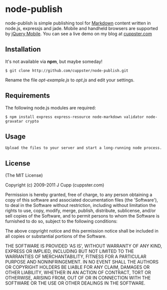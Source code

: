 
# node-publish

  node-publish is simple publishing tool for [Markdown](http://daringfireball.net/projects/markdown/ "Markdown") content written in node.js, expressjs and jade. Mobile and handheld browsers are supported by [jQuery Mobile](http://jquerymobile.com/ "jQuery Mobile"). You can see a live demo on my blog at [cuppster.com](http://cuppster.com)
  
  
## Installation

It's not available via **npm**, but maybe someday!

    $ git clone http://github.com/cuppster/node-publish.git
    
Rename the file *opt-example.js* to *opt.js* and edit your settings.
    

## Requirements

The following node.js modules are required:

    $ npm install express express-resource node-markdown validator node-gravatar crypto
    
  
## Usage

    Upload the files to your server and start a long-running node process.
    

## License 

(The MIT License)

Copyright (c) 2009-2011 J Cupp (cuppster.com)

Permission is hereby granted, free of charge, to any person obtaining
a copy of this software and associated documentation files (the
'Software'), to deal in the Software without restriction, including
without limitation the rights to use, copy, modify, merge, publish,
distribute, sublicense, and/or sell copies of the Software, and to
permit persons to whom the Software is furnished to do so, subject to
the following conditions:

The above copyright notice and this permission notice shall be
included in all copies or substantial portions of the Software.

THE SOFTWARE IS PROVIDED 'AS IS', WITHOUT WARRANTY OF ANY KIND,
EXPRESS OR IMPLIED, INCLUDING BUT NOT LIMITED TO THE WARRANTIES OF
MERCHANTABILITY, FITNESS FOR A PARTICULAR PURPOSE AND NONINFRINGEMENT.
IN NO EVENT SHALL THE AUTHORS OR COPYRIGHT HOLDERS BE LIABLE FOR ANY
CLAIM, DAMAGES OR OTHER LIABILITY, WHETHER IN AN ACTION OF CONTRACT,
TORT OR OTHERWISE, ARISING FROM, OUT OF OR IN CONNECTION WITH THE
SOFTWARE OR THE USE OR OTHER DEALINGS IN THE SOFTWARE.
